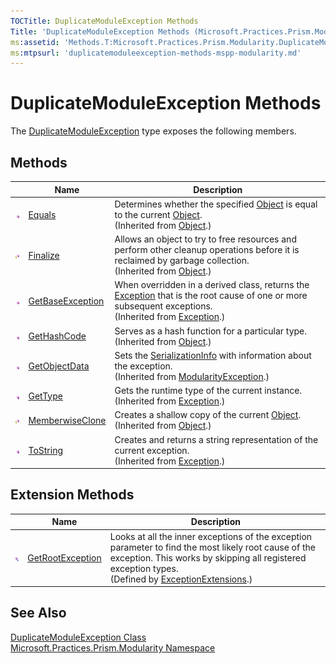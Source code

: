 ```yaml
---
TOCTitle: DuplicateModuleException Methods
Title: 'DuplicateModuleException Methods (Microsoft.Practices.Prism.Modularity)'
ms:assetid: 'Methods.T:Microsoft.Practices.Prism.Modularity.DuplicateModuleException'
ms:mtpsurl: 'duplicatemoduleexception-methods-mspp-modularity.md'
---
```


# DuplicateModuleException Methods

The [DuplicateModuleException](/patterns-practices/reference/duplicatemoduleexception-class-mspp-modularity) type exposes the following members.

## Methods

<table>
<thead>
<tr class="header">
<th> </th>
<th>Name</th>
<th>Description</th>
</tr>
</thead>
<tbody>
<tr class="odd">
<td><img src="/patterns-practices/reference/images/public-method.gif" alt="Public method"/></td>
<td><a href="http://msdn.microsoft.com/en-us/library/bsc2ak47" data-raw-source="[Equals](http://msdn.microsoft.com/en-us/library/bsc2ak47)">Equals</a></td>
<td><div class="summary">
Determines whether the specified <a href="http://msdn.microsoft.com/en-us/library/e5kfa45b" data-raw-source="[Object](http://msdn.microsoft.com/en-us/library/e5kfa45b)">Object</a> is equal to the current <a href="http://msdn.microsoft.com/en-us/library/e5kfa45b" data-raw-source="[Object](http://msdn.microsoft.com/en-us/library/e5kfa45b)">Object</a>.
</div>
(Inherited from <a href="http://msdn.microsoft.com/en-us/library/e5kfa45b" data-raw-source="[Object](http://msdn.microsoft.com/en-us/library/e5kfa45b)">Object</a>.)</td>
</tr>
<tr class="even">
<td><img src="/patterns-practices/reference/images/protmethod.gif" alt="Protected method"/></td>
<td><a href="http://msdn.microsoft.com/en-us/library/4k87zsw7" data-raw-source="[Finalize](http://msdn.microsoft.com/en-us/library/4k87zsw7)">Finalize</a></td>
<td><div class="summary">
Allows an object to try to free resources and perform other cleanup operations before it is reclaimed by garbage collection.
</div>
(Inherited from <a href="http://msdn.microsoft.com/en-us/library/e5kfa45b" data-raw-source="[Object](http://msdn.microsoft.com/en-us/library/e5kfa45b)">Object</a>.)</td>
</tr>
<tr class="odd">
<td><img src="/patterns-practices/reference/images/public-method.gif" alt="Public method"/></td>
<td><a href="http://msdn.microsoft.com/en-us/library/49kcee3b" data-raw-source="[GetBaseException](http://msdn.microsoft.com/en-us/library/49kcee3b)">GetBaseException</a></td>
<td><div class="summary">
When overridden in a derived class, returns the <a href="/patterns-practices/reference/ieventsubscription-interface-mspp-pubsubevents" data-raw-source="[Exception](/patterns-practices/reference/ieventsubscription-interface-mspp-pubsubevents)">Exception</a> that is the root cause of one or more subsequent exceptions.
</div>
(Inherited from <a href="/patterns-practices/reference/ieventsubscription-interface-mspp-pubsubevents" data-raw-source="[Exception](/patterns-practices/reference/ieventsubscription-interface-mspp-pubsubevents)">Exception</a>.)</td>
</tr>
<tr class="even">
<td><img src="/patterns-practices/reference/images/public-method.gif" alt="Public method"/></td>
<td><a href="http://msdn.microsoft.com/en-us/library/zdee4b3y" data-raw-source="[GetHashCode](http://msdn.microsoft.com/en-us/library/zdee4b3y)">GetHashCode</a></td>
<td><div class="summary">
Serves as a hash function for a particular type.
</div>
(Inherited from <a href="http://msdn.microsoft.com/en-us/library/e5kfa45b" data-raw-source="[Object](http://msdn.microsoft.com/en-us/library/e5kfa45b)">Object</a>.)</td>
</tr>
<tr class="odd">
<td><img src="/patterns-practices/reference/images/public-method.gif" alt="Public method"/></td>
<td><a href="/patterns-practices/reference/modularityexception-getobjectdata-method-mspp-modularity" data-raw-source="[GetObjectData](/patterns-practices/reference/modularityexception-getobjectdata-method-mspp-modularity)">GetObjectData</a></td>
<td><div class="summary">
Sets the <a href="http://msdn.microsoft.com/en-us/library/a9b6042e" data-raw-source="[SerializationInfo](http://msdn.microsoft.com/en-us/library/a9b6042e)">SerializationInfo</a> with information about the exception.
</div>
(Inherited from <a href="/patterns-practices/reference/modularityexception-class-mspp-modularity" data-raw-source="[ModularityException](/patterns-practices/reference/modularityexception-class-mspp-modularity)">ModularityException</a>.)</td>
</tr>
<tr class="even">
<td><img src="/patterns-practices/reference/images/public-method.gif" alt="Public method"/></td>
<td><a href="http://msdn.microsoft.com/en-us/library/44zb316t" data-raw-source="[GetType](http://msdn.microsoft.com/en-us/library/44zb316t)">GetType</a></td>
<td><div class="summary">
Gets the runtime type of the current instance.
</div>
(Inherited from <a href="/patterns-practices/reference/ieventsubscription-interface-mspp-pubsubevents" data-raw-source="[Exception](/patterns-practices/reference/ieventsubscription-interface-mspp-pubsubevents)">Exception</a>.)</td>
</tr>
<tr class="odd">
<td><img src="/patterns-practices/reference/images/protmethod.gif" alt="Protected method"/></td>
<td><a href="http://msdn.microsoft.com/en-us/library/57ctke0a" data-raw-source="[MemberwiseClone](http://msdn.microsoft.com/en-us/library/57ctke0a)">MemberwiseClone</a></td>
<td><div class="summary">
Creates a shallow copy of the current <a href="http://msdn.microsoft.com/en-us/library/e5kfa45b" data-raw-source="[Object](http://msdn.microsoft.com/en-us/library/e5kfa45b)">Object</a>.
</div>
(Inherited from <a href="http://msdn.microsoft.com/en-us/library/e5kfa45b" data-raw-source="[Object](http://msdn.microsoft.com/en-us/library/e5kfa45b)">Object</a>.)</td>
</tr>
<tr class="even">
<td><img src="/patterns-practices/reference/images/public-method.gif" alt="Public method"/></td>
<td><a href="http://msdn.microsoft.com/en-us/library/es4y6f7e" data-raw-source="[ToString](http://msdn.microsoft.com/en-us/library/es4y6f7e)">ToString</a></td>
<td><div class="summary">
Creates and returns a string representation of the current exception.
</div>
(Inherited from <a href="/patterns-practices/reference/ieventsubscription-interface-mspp-pubsubevents" data-raw-source="[Exception](/patterns-practices/reference/ieventsubscription-interface-mspp-pubsubevents)">Exception</a>.)</td>
</tr>
</tbody>
</table>

## Extension Methods

<table>
<thead>
<tr class="header">
<th> </th>
<th>Name</th>
<th>Description</th>
</tr>
</thead>
<tbody>
<tr class="odd">
<td><img src="/patterns-practices/reference/images/pubextension.gif" alt="Public Extension Method"/></td>
<td><a href="/patterns-practices/reference/exceptionextensions-getrootexception-method-mspp" data-raw-source="[GetRootException](/patterns-practices/reference/exceptionextensions-getrootexception-method-mspp)">GetRootException</a></td>
<td><div class="summary">
Looks at all the inner exceptions of the exception parameter to find the most likely root cause of the exception. This works by skipping all registered exception types.
</div>
(Defined by <a href="/patterns-practices/reference/exceptionextensions-class-mspp" data-raw-source="[ExceptionExtensions](/patterns-practices/reference/exceptionextensions-class-mspp)">ExceptionExtensions</a>.)</td>
</tr>
</tbody>
</table>

## See Also

[DuplicateModuleException Class](/patterns-practices/reference/duplicatemoduleexception-class-mspp-modularity)  
[Microsoft.Practices.Prism.Modularity Namespace](/patterns-practices/reference/mspp-modularity-namespace)  